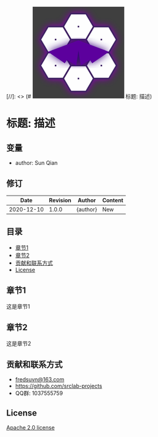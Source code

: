 [//]: <> (# ![logo](logo.svg) 标题: 描述)

# 标题: 描述

## 变量

* author: Sun Qian

## 修订

|Date|Revision|Author|Content|
|---|---|---|---|
|2020-12-10|1.0.0|{author}|New|

## 目录

* [章节1](#section1)
* [章节2](#section2)
* [贡献和联系方式](#contact)
* [License](#license)

## <a id="section1"/>章节1

这是章节1

## <a id="section2"/>章节2

这是章节2

## <a id="contact"/>贡献和联系方式

* fredsuvn@163.com
* https://github.com/srclab-projects
* QQ群: 1037555759

## <a id="license"/>License

[Apache 2.0 license][license]

[license]: https://www.apache.org/licenses/LICENSE-2.0.html